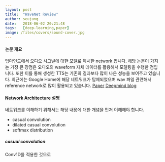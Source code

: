 ```yaml
---
layout: post
title:  "WaveNet Review"
author: seujung
date:   2018-06-02 20:21:48
tags:	[deep-learning,paper]
image: /files/covers/sound-cover.jpg
---
```


#### 논문 개요
딥마인드에서 오디오 시그널에 대한 모델로 제시한 network 입니다. 해당 논문이 가지는 가장 큰 장점은 오디오의 waveform 자체 데이터를 활용해서 모델링을 수행한 점입니다. 또한 이를 통해 생성한 TTS는 기존의 결과보다 많이 나은 성능을 보여주고 있습니다. 최근에는 Google Home에 해당 네트워크가 탑제되었으며 wav 파일 관련해서 reference network로 많이 활용되고 있습니다.
[Paper](https://arxiv.org/pdf/1609.03499.pdf)
[Deepmind blog](https://deepmind.com/blog/wavenet-generative-model-raw-audio/)

#### Network Architecture 설명
네트워크를 이해하기 위해서는 해당 내용에 대한 개념을 먼저 이해해야 합니다.
- casual convolution
- dilated casual convolution
- softmax distribution

##### casual convolution
Conv1D를 적용한 것으로
